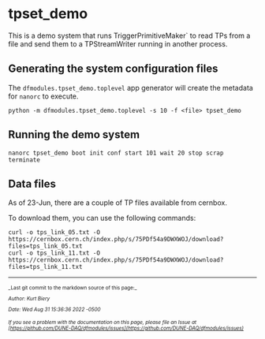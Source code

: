 # tpset_demo

This is a demo system that runs TriggerPrimitiveMaker` to read TPs
from a file and send them to a TPStreamWriter running in another process.

## Generating the system configuration files

The `dfmodules.tpset_demo.toplevel` app generator will create the metadata
for `nanorc` to execute.

```
python -m dfmodules.tpset_demo.toplevel -s 10 -f <file> tpset_demo
```

## Running the demo system

```
nanorc tpset_demo boot init conf start 101 wait 20 stop scrap terminate
```

## Data files

As of 23-Jun, there are a couple of TP files available from cernbox.

To download them, you can use the following commands:

    curl -o tps_link_05.txt -O https://cernbox.cern.ch/index.php/s/75PDf54a9DWXWOJ/download?files=tps_link_05.txt
    curl -o tps_link_11.txt -O https://cernbox.cern.ch/index.php/s/75PDf54a9DWXWOJ/download?files=tps_link_11.txt


-----

<font size="1">
_Last git commit to the markdown source of this page:_


_Author: Kurt Biery_

_Date: Wed Aug 31 15:36:36 2022 -0500_

_If you see a problem with the documentation on this page, please file an Issue at [https://github.com/DUNE-DAQ/dfmodules/issues](https://github.com/DUNE-DAQ/dfmodules/issues)_
</font>
